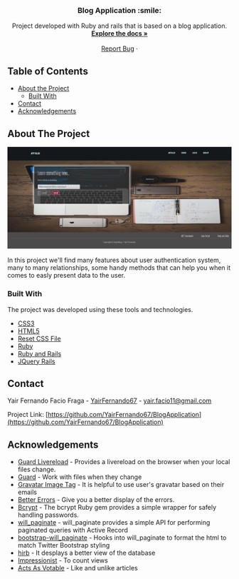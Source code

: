
<!-- PROJECT LOGO -->
<br />
<p align="center">
  <!-- <a href="https://github.com/othneildrew/Best-README-Template">
    <img src="images/logo.png" alt="Logo" width="80" height="80">
  </a> -->

  <h3 align="center">Blog Application :smile:</h3>

  <p align="center">
    Project developed with Ruby and rails that is based on a blog application.
    <br />
    <a href="https://github.com/YairFernando67/BlogApplication"><strong>Explore the docs »</strong></a>
    <br />
    <br />
    <a href="https://github.com/YairFernando67/BlogApplication/issues">Report Bug</a>
    ·
  </p>
</p>



<!-- TABLE OF CONTENTS -->
## Table of Contents

* [About the Project](#about-the-project)
  * [Built With](#built-with)
* [Contact](#contact)
* [Acknowledgements](#acknowledgements)



<!-- ABOUT THE PROJECT -->
## About The Project

![Screenshot Image](app/assets/images/logo.png)

In this project we'll find many features about user authentication system, many to many relationships,
some handy methods that can help you when it comes to easly present data to the user. 

### Built With
The project was developed using these tools and technologies.
* [CSS3](https://developer.mozilla.org/en-US/docs/Web/CSS)
* [HTML5](https://www.w3schools.com/html/)
* [Reset CSS File](https://necolas.github.io/normalize.css/)
* [Ruby](https://www.ruby-lang.org/es/)
* [Ruby and Rails](https://rubyonrails.org/)
* [JQuery Rails](https://github.com/rails/jquery-rails)


<!-- CONTACT -->
## Contact

Yair Fernando Facio Fraga - [YairFernando67](https://github.com/YairFernando67) - yair.facio11@gmail.com  

Project Link: [https://github.com/YairFernando67/BlogApplication](https://github.com/YairFernando67/BlogApplication)



<!-- ACKNOWLEDGEMENTS -->
## Acknowledgements

- [Guard Livereload](https://github.com/guard/guard-livereload) - Provides a livereload on the browser when your local files change.
- [Guard](https://github.com/guard/guard) - Work with files when they change
- [Gravatar Image Tag](https://github.com/mdeering/gravatar_image_tag) - It is helpful to use user's gravatar based on their emails
- [Better Errors](https://github.com/charliesome/better_errors) - Give you a better display of the errors. 
- [Bcrypt](https://github.com/codahale/bcrypt-ruby) - The bcrypt Ruby gem provides a simple wrapper for safely handling passwords.
- [will_paginate](https://github.com/mislav/will_paginate) - will_paginate provides a simple API for performing paginated queries with Active Record
- [bootstrap-will_paginate](https://github.com/yrgoldteeth/bootstrap-will_paginate) - Hooks into will_paginate to format the html to match Twitter Bootstrap styling
- [hirb](http://tagaholic.me/hirb/doc/) - It desplays a better view of the database
- [Impressionist](https://github.com/charlotte-ruby/impressionist) - To count views
- [Acts As Votable](https://github.com/ryanto/acts_as_votable) - Like and unlike articles
